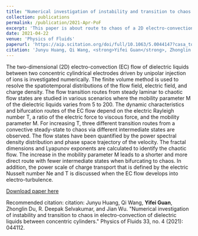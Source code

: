 ```yaml
---
title: "Numerical investigation of instability and transition to chaos in electro-convection of dielectric liquids between concentric cylinders"
collection: publications
permalink: /publication/2021-Apr-PoF
excerpt: 'This paper is about route to chaos of a 2D electro-convection system between concentric cylinders.'
date: 2021-04-22
venue: 'Physics of Fluids'
paperurl: 'https://aip.scitation.org/doi/full/10.1063/5.0044147?casa_token=El--JftUj1kAAAAA%3ANC3Z14gTM5jTJvL2a64DEaLcqrnfAbHEvTTQdWk-JmqYunCq0i00hHMWT8CJ42T9vHk2SLP8wkkKRw'
citation: 'Junyu Huang, Qi Wang, <strong>Yifei Guan</strong>, Zhonglin Du, R. Deepak Selvakumar, and Jian Wu. "Numerical investigation of instability and transition to chaos in electro-convection of dielectric liquids between concentric cylinders." Physics of Fluids 33, no. 4 (2021): 044112.'
---
```


The two-dimensional (2D) electro-convection (EC) flow of dielectric liquids between two concentric cylindrical electrodes driven by unipolar injection of ions is investigated numerically. The finite volume method is used to resolve the spatiotemporal distributions of the flow field, electric field, and charge density. The flow transition routes from steady laminar to chaotic flow states are studied in various scenarios where the mobility parameter M of the dielectric liquids varies from 5 to 200. The dynamic characteristics and bifurcation routes of the EC flow depend on the electric Rayleigh number T, a ratio of the electric force to viscous force, and the mobility parameter M. For increasing T, three different transition routes from a convective steady-state to chaos via different intermediate states are observed. The flow states have been quantified by the power spectral density distribution and phase space trajectory of the velocity. The fractal dimensions and Lyapunov exponents are calculated to identify the chaotic flow. The increase in the mobility parameter M leads to a shorter and more direct route with fewer intermediate states when bifurcating to chaos. In addition, the power scale of charge transport that is defined by the electric Nusselt number Ne and T is discussed when the EC flow develops into electro-turbulence.

[Download paper here](https://aip.scitation.org/doi/full/10.1063/5.0044147?casa_token=El--JftUj1kAAAAA%3ANC3Z14gTM5jTJvL2a64DEaLcqrnfAbHEvTTQdWk-JmqYunCq0i00hHMWT8CJ42T9vHk2SLP8wkkKRw)

Recommended citation: citation: Junyu Huang, Qi Wang, <strong>Yifei Guan</strong>, Zhonglin Du, R. Deepak Selvakumar, and Jian Wu. "Numerical investigation of instability and transition to chaos in electro-convection of dielectric liquids between concentric cylinders." Physics of Fluids 33, no. 4 (2021): 044112.


